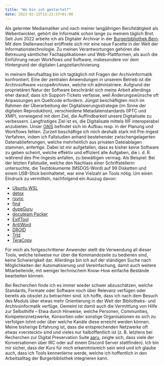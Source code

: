 ```yaml
---
title: "Wo bin ich gestartet?"
date: 2023-02-15T13:21:57+01:00
---
```

Als gelernter Mediamatiker und nach meiner langjährigen Berufstätigkeit als Webentwickler, gehört die Informatik schon lange zu meinem täglich Brot. Seit Juni 2022 arbeite ich als Digitaler Archivar in der [Burgerbibliothek Bern](https://burgerbib.ch). Mit dem Stellenwechsel eröffnete sich mir eine neue Facette in der Welt der Informationstechnologie. Zu meinen Verantwortungen gehören die Betreuung sämtlicher Fachapplikationen und Web-Plattformen, als auch die Einführung neuer Workflows und Software, insbesondere vor dem Hintergrund der digitalen Langzeitarchivierung. 

In meinem Berufsalltag bin ich tagtäglich mit Fragen der Archivinformatik konfrontiert. Eine der zentralen Anwendungen in unserem Betrieb ist die Archivsoftware «scopeArchive», welche ich administriere. Aufgrund der proprietären Natur der Software beschränkt sich meine Arbeit allerdings eher darauf, dass ich Support-Tickets verfasse, weil Änderungswünsche oft Anpassungen am Quellcode erfordern. Jüngst beschäftigten mich im Rahmen der Überarbeitung der Digitalisierungsstrategie (im Sinne der digitalen Reproduktion), verschiedene Metadatenstandards (IPTC und XMP), vorwiegend mit dem Ziel, die Auffindbarkeit unsere Digitalisate zu verbessern. Langfristiges Ziel ist es, die Digitalisate mittels IIIF interoperabel anzubieten. Unser [OAIS](https://de.wikipedia.org/wiki/OAIS) befindet sich im Aufbau resp. in der Planung und Workflows fehlen. Zurzeit beschäftige ich mich deshalb stark mit Pre-Ingest Verfahren, indem ich Fallstudien anhand bestehender zwischengelagerten Datenablieferungen, welche mehrheitlich aus privaten Dateiablagen stammen, anfertige. Dabei ist mir aufgefallen, dass es bisher keine Software zu geben scheint, welche effektiv und effizient alle Aufgaben, die i. d. R. während des Pre-Ingests anfallen, zu bewältigen vermag. Als Beispiel: Bei der letzten Fallstudie, welche den Nachlass einer Schriftstellerin untersuchte, die Textdokumente (MSDOS-Word) auf 99 Disketten und einem USB-Stick beinhaltetet, war eine Vielzahl an Tools nötig. Um einen Eindruck zu vermitteln, nachfolgend ein Auszug davon:

* [Ubuntu WSL](https://learn.microsoft.com/de-de/windows/wsl/install)
* [detox](https://github.com/dharple/detox)
* [rsync](https://manpages.ubuntu.com/manpages/bionic/man1/rsync.1.html)
* [find](https://manpages.ubuntu.com/manpages/trusty/de/man1/find.1.html)
* [dupeGuru](https://dupeguru.voltaicideas.net/)
* [docuteam Packer](https://docs.docuteam.ch/packer/6.4/de/index)
* [ExifTool](https://exiftool.org/)
* [AntiWord](https://en.wikipedia.org/wiki/Antiword)
* [DROID](https://www.nationalarchives.gov.uk/information-management/manage-information/preserving-digital-records/droid/)
* [TrId](https://mark0.net/soft-trid-e.html)
* [TeraCopy](https://www.codesector.com/teracopy)

Für mich als fortgeschrittener Anwender stellt die Verwendung all dieser Tools, welche teilweise nur über die Kommandozeile zu bedienen sind, keine Schwierigkeit dar. Allerdings bin ich auf der ständigen Suche nach Möglichkeiten der Automatisierung und Vereinfachung, damit auch weitere Mitarbeitende, mit weniger technischem Know-How einfache Bestände bearbeiten können.

Bei Recherchen finde ich es immer wieder schwer abzuschätzen, welche Standards, Formate oder Software noch über Relevanz verfügen oder bereits als obsolet zu betrachten sind. Ich hoffe, dass ich nach dem Besuch des Moduls über etwas mehr Orientierung in der Welt der Bibliotheks- und Archivsinformatik verfüge. Gemeint ist damit auch die Vermittlung von Hilfe zur Selbsthilfe – Etwa durch Hinweise, welche Personen, Communities, Kompetenznetzwerke, Konsortien oder sonstige Organisationen es sich zu verfolgen lohnt oder über welche Kanäle diese erreicht werden können. Meine bisherige Erfahrung ist, dass die entsprechenden Netzwerke oft etwas «versteckt» sind und vieles nur halböffentlich ist (z. B. letztens bei Recherchen zur Digital Preservation Suite [aaru](https://aaru.app), zeigte sich, dass viele der Konversationen über IRC oder auf einem Discord Server stattfinden). Ich bin mir sicher, dass der Kurs für mich erkenntnisreich sein wird und ich glaube auch, dass ich Tools kennenlerne werde, welche ich hoffentlich in den Arbeitsalltag der Burgerbibliothek integrieren kann.